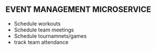 ## EVENT MANAGEMENT MICROSERVICE

- Schedule workouts
- Schedule team meetings
- Schedule tournamnets/games
- track team attendance